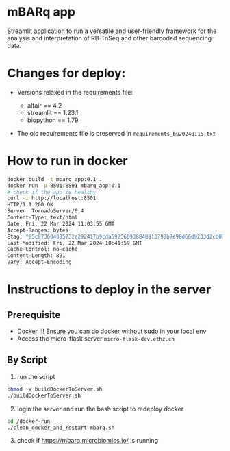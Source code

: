 # mBARq app

Streamlit application to run a versatile and user-friendly framework for the analysis and interpretation of RB-TnSeq and other barcoded sequencing data.

# Changes for deploy:
- Versions relaxed in the requirements file:
    - altair == 4.2
    - streamlit == 1.23.1
    - biopython == 1.79

- The old requirements file is preserved in `requirements_bu20240115.txt`

# How to run in docker
```bash
docker build -t mbarq_app:0.1 .
docker run -p 8501:8501 mbarq_app:0.1
# check if the app is healthy
curl -i http://localhost:8501
HTTP/1.1 200 OK
Server: TornadoServer/6.4
Content-Type: text/html
Date: Fri, 22 Mar 2024 11:03:55 GMT
Accept-Ranges: bytes
Etag: "85c873604085732a292417b9cda592560938848813798b7e98d66d9233d2cb072ae85d199d602a71e2e1f49164da4f0d8d2fafb374dc2a2314fa439bdc4b76bd"
Last-Modified: Fri, 22 Mar 2024 10:41:59 GMT
Cache-Control: no-cache
Content-Length: 891
Vary: Accept-Encoding
```

# Instructions to deploy in the server

## Prerequisite
* [Docker](https://docs.docker.com/engine/install/) !!! Ensure you can do docker without sudo in your local env
* Access the micro-flask server `micro-flask-dev.ethz.ch`

## By Script

1. run the script
```bash
chmod +x buildDockerToServer.sh
./buildDockerToServer.sh
```

2. login the server and run the bash script to redeploy docker
```bash
cd /docker-run
./clean_docker_and_restart-mbarq.sh
```
3. check if https://mbarq.microbiomics.io/ is running
